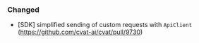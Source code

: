 ### Changed

- \[SDK\] simplified sending of custom requests with `ApiClient`
  (<https://github.com/cvat-ai/cvat/pull/9730>)
